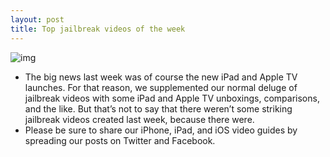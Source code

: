 ```yaml
---
layout: post
title: Top jailbreak videos of the week
---
```

![img](http://media.idownloadblog.com/wp-content/uploads/2012/01/Videos.jpg)
* The big news last week was of course the new iPad and Apple TV launches. For that reason, we supplemented our normal deluge of jailbreak videos with some iPad and Apple TV unboxings, comparisons, and the like. But that’s not to say that there weren’t some striking jailbreak videos created last week, because there were.
* Please be sure to share our iPhone, iPad, and iOS video guides by spreading our posts on Twitter and Facebook.


